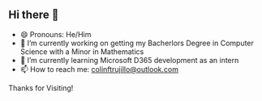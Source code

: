 ## Hi there 👋

- 😄 Pronouns: He/Him
- 🔭 I’m currently working on getting my Bacherlors Degree in Computer Science with a Minor in Mathematics 
- 🌱 I’m currently learning Microsoft D365 development as an intern
- 📫 How to reach me: colinftrujillo@outlook.com

Thanks for Visiting!
<!--
**cftrujillo/cftrujillo** is a ✨ _special_ ✨ repository because its `README.md` (this file) appears on your GitHub profile.

Here are some ideas to get you started:

- 🔭 I’m currently working on ...
- 🌱 I’m currently learning ...
- 👯 I’m looking to collaborate on ...
- 🤔 I’m looking for help with ...
- 💬 Ask me about ...
- 📫 How to reach me: ...
- 😄 Pronouns: ...
- ⚡ Fun fact: ...
-->
